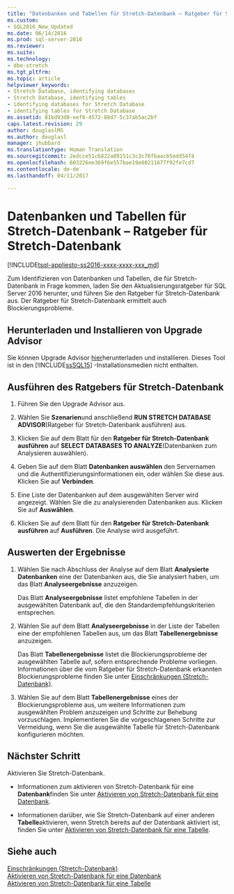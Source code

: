 ```yaml
---
title: "Datenbanken und Tabellen für Stretch-Datenbank – Ratgeber für Stretch-Datenbank | Microsoft-Dokumentation"
ms.custom:
- SQL2016_New_Updated
ms.date: 06/14/2016
ms.prod: sql-server-2016
ms.reviewer: 
ms.suite: 
ms.technology:
- dbe-stretch
ms.tgt_pltfrm: 
ms.topic: article
helpviewer_keywords:
- Stretch Database, identifying databases
- Stretch Database, identifying tables
- identifying databases for Stretch Database
- identifying tables for Stretch Database
ms.assetid: 81bd93d8-eef8-4572-88d7-5c37ab5ac2bf
caps.latest.revision: 29
author: douglaslMS
ms.author: douglasl
manager: jhubbard
ms.translationtype: Human Translation
ms.sourcegitcommit: 2edcce51c6822a89151c3c3c76fbaacb5edd54f4
ms.openlocfilehash: 603226ee369f6e557bae19e80211677f92fe7cd7
ms.contentlocale: de-de
ms.lasthandoff: 04/11/2017

---
```

# <a name="stretch-database-databases-and-tables---stretch-database-advisor"></a>Datenbanken und Tabellen für Stretch-Datenbank – Ratgeber für Stretch-Datenbank
[!INCLUDE[tsql-appliesto-ss2016-xxxx-xxxx-xxx_md](../../includes/tsql-appliesto-ss2016-xxxx-xxxx-xxx-md.md)]

  Zum Identifizieren von Datenbanken und Tabellen, die für Stretch-Datenbank in Frage kommen, laden Sie den Aktualisierungsratgeber für SQL Server 2016 herunter, und führen Sie den Ratgeber für Stretch-Datenbank aus. Der Ratgeber für Stretch-Datenbank ermittelt auch Blockierungsprobleme.  
  
## <a name="download-and-install-upgrade-advisor"></a>Herunterladen und Installieren von Upgrade Advisor  
 Sie können Upgrade Advisor [hier](https://www.microsoft.com/en-us/download/details.aspx?id=53595)herunterladen und installieren. Dieses Tool ist in den [!INCLUDE[ssSQL15](../../includes/sssql15-md.md)] -Installationsmedien nicht enthalten.  
  
## <a name="run-the-stretch-database-advisor"></a>Ausführen des Ratgebers für Stretch-Datenbank  
  
1.  Führen Sie den Upgrade Advisor aus.  
  
2.  Wählen Sie **Szenarien**und anschließend **RUN STRETCH DATABASE ADVISOR**(Ratgeber für Stretch-Datenbank ausführen) aus.  
  
3.  Klicken Sie auf dem Blatt für den **Ratgeber für Stretch-Datenbank ausführen** auf **SELECT DATABASES TO ANALYZE**(Datenbanken zum Analysieren auswählen).  
  
4.  Geben Sie auf dem Blatt **Datenbanken auswählen** den Servernamen und die Authentifizierungsinformationen ein, oder wählen Sie diese aus. Klicken Sie auf **Verbinden**.

5.  Eine Liste der Datenbanken auf dem ausgewählten Server wird angezeigt. Wählen Sie die zu analysierenden Datenbanken aus. Klicken Sie auf **Auswählen**.  
  
6.  Klicken Sie auf dem Blatt für den **Ratgeber für Stretch-Datenbank ausführen** auf **Ausführen**.  Die Analyse wird ausgeführt.  
  
## <a name="review-the-results"></a>Auswerten der Ergebnisse  
  
1.  Wählen Sie nach Abschluss der Analyse auf dem Blatt **Analysierte Datenbanken** eine der Datenbanken aus, die Sie analysiert haben, um das Blatt **Analyseergebnisse** anzuzeigen.  
  
     Das Blatt **Analyseergebnisse** listet empfohlene Tabellen in der ausgewählten Datenbank auf, die den Standardempfehlungskriterien entsprechen. 
  
2.  Wählen Sie auf dem Blatt **Analyseergebnisse** in der Liste der Tabellen eine der empfohlenen Tabellen aus, um das Blatt **Tabellenergebnisse** anzuzeigen.  
  
     Das Blatt **Tabellenergebnisse** listet die Blockierungsprobleme der ausgewählten Tabelle auf, sofern entsprechende Probleme vorliegen. Informationen über die vom Ratgeber für Stretch-Datenbank erkannten Blockierungsprobleme finden Sie unter [Einschränkungen (Stretch-Datenbank)](../../sql-server/stretch-database/limitations-for-stretch-database.md).  
  
3.  Wählen Sie auf dem Blatt **Tabellenergebnisse** eines der Blockierungsprobleme aus, um weitere Informationen zum ausgewählten Problem anzuzeigen und Schritte zur Behebung vorzuschlagen. Implementieren Sie die vorgeschlagenen Schritte zur Vermeidung, wenn Sie die ausgewählte Tabelle für Stretch-Datenbank konfigurieren möchten.  
  
## <a name="next-step"></a>Nächster Schritt  
 Aktivieren Sie Stretch-Datenbank.  
  
-   Informationen zum aktivieren von Stretch-Datenbank für eine **Datenbank**finden Sie unter [Aktivieren von Stretch-Datenbank für eine Datenbank](../../sql-server/stretch-database/enable-stretch-database-for-a-database.md).  
  
-   Informationen darüber, wie Sie Stretch-Datenbank auf einer anderen **Tabelle**aktivieren, wenn Stretch bereits auf der Datenbank aktiviert ist, finden Sie unter [Aktivieren von Stretch-Datenbank für eine Tabelle](../../sql-server/stretch-database/enable-stretch-database-for-a-table.md). 
  
## <a name="see-also"></a>Siehe auch  
 [Einschränkungen (Stretch-Datenbank)](../../sql-server/stretch-database/limitations-for-stretch-database.md)   
 [Aktivieren von Stretch-Datenbank für eine Datenbank](../../sql-server/stretch-database/enable-stretch-database-for-a-database.md)   
 [Aktivieren von Stretch-Datenbank für eine Tabelle](../../sql-server/stretch-database/enable-stretch-database-for-a-table.md)  
  
  

